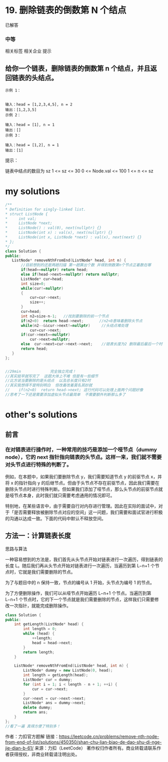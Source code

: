 # 19. 删除链表的倒数第 N 个结点
已解答
### 中等
相关标签
相关企业
提示
## 给你一个链表，删除链表的倒数第 n 个结点，并且返回链表的头结点。

 
```
示例 1：


输入：head = [1,2,3,4,5], n = 2
输出：[1,2,3,5]
示例 2：

输入：head = [1], n = 1
输出：[]
示例 3：

输入：head = [1,2], n = 1
输出：[1]
 ```

提示：

链表中结点的数目为 sz
1 <= sz <= 30
0 <= Node.val <= 100
1 <= n <= sz


 #  my solutions


 ```cpp
/**
 * Definition for singly-linked list.
 * struct ListNode {
 *     int val;
 *     ListNode *next;
 *     ListNode() : val(0), next(nullptr) {}
 *     ListNode(int x) : val(x), next(nullptr) {}
 *     ListNode(int x, ListNode *next) : val(x), next(next) {}
 * };
 */
class Solution {
public:
    ListNode* removeNthFromEnd(ListNode* head, int n) {
        //目前想到的还是两趟扫描 第一趟算出个数 并得到倒数第n个节点正着数在哪
        if(head==nullptr) return head;
        else if(head->next==nullptr) return nullptr;
        ListNode* cur=head;
        int size=0;
        while(cur!=nullptr)
        {
            cur=cur->next;
            size++;
        }
        cur=head;
        int n2=size-n-1;   //找到要删除的前一个节点
        if(n2<0)  return head->next;       //n2<0意味着删除头节点
        while(n2--&&cur->next!=nullptr)     //头结点难处理
            cur=cur->next;
        if(cur->next==nullptr)
            cur->next=nullptr;
        else  cur->next=cur->next->next;    //链表长度为2 删除最后最后一个时
        return head;
    }
};


//29min             完全独立完成！
//其实挺早就写完了  这题大体上不难 但是有一些细节
//比方说当要删除的是头结点  以及总长度只有2时
//其实我想得不是特别明白  但改着改着莫名其妙就
//    if(n2<0)  return head->next; 这行代码可以处理上面两个问题好像
//思考了一下还是需要添加虚拟头节点最简单  不需要额外判断那么多了
```

# other's solutions

## 前言
### 在对链表进行操作时，一种常用的技巧是添加一个哑节点（dummy node），它的 next 指针指向链表的头节点。这样一来，我们就不需要对头节点进行特殊的判断了。

例如，在本题中，如果我们要删除节点 y，我们需要知道节点 y 的前驱节点 x，并将 x 的指针指向 y 的后继节点。但由于头节点不存在前驱节点，因此我们需要在删除头节点时进行特殊判断。但如果我们添加了哑节点，那么头节点的前驱节点就是哑节点本身，此时我们就只需要考虑通用的情况即可。

特别地，在某些语言中，由于需要自行对内存进行管理。因此在实际的面试中，对于「是否需要释放被删除节点对应的空间」这一问题，我们需要和面试官进行积极的沟通以达成一致。下面的代码中默认不释放空间。

## 方法一：计算链表长度
思路与算法

一种容易想到的方法是，我们首先从头节点开始对链表进行一次遍历，得到链表的长度 L。随后我们再从头节点开始对链表进行一次遍历，当遍历到第 L−n+1 个节点时，它就是我们需要删除的节点。

为了与题目中的 n 保持一致，节点的编号从 1 开始，头节点为编号 1 的节点。

为了方便删除操作，我们可以从哑节点开始遍历 L−n+1 个节点。当遍历到第 L−n+1 个节点时，它的下一个节点就是我们需要删除的节点，这样我们只需要修改一次指针，就能完成删除操作。

```cpp
class Solution {
public:
    int getLength(ListNode* head) {
        int length = 0;
        while (head) {
            ++length;
            head = head->next;
        }
        return length;
    }

    ListNode* removeNthFromEnd(ListNode* head, int n) {
        ListNode* dummy = new ListNode(0, head);
        int length = getLength(head);
        ListNode* cur = dummy;
        for (int i = 1; i < length - n + 1; ++i) {
            cur = cur->next;
        }
        cur->next = cur->next->next;
        ListNode* ans = dummy->next;
        delete dummy;
        return ans;
    }
};
//看了一遍 真得方便了特别多！
```
作者：力扣官方题解
链接：https://leetcode.cn/problems/remove-nth-node-from-end-of-list/solutions/450350/shan-chu-lian-biao-de-dao-shu-di-nge-jie-dian-b-61/
来源：力扣（LeetCode）
著作权归作者所有。商业转载请联系作者获得授权，非商业转载请注明出处。

